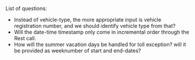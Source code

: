 List of questions: 
- Instead of vehicle-type, the more appropriate input is vehicle registration number, and we should identify vehicle type from that? 
- Will the date-time timestamp only come in incremental order through the Rest call. 
- How will the summer vacation days be handled for toll exception? will it be provided as weeknumber of start and end-dates? 
